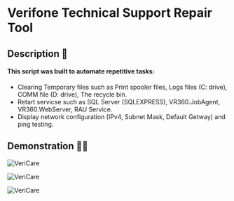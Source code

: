 # Verifone Technical Support Repair Tool
## Description 📝
####  This script was built to automate repetitive tasks:
- Clearing Temporary files such as Print spooler files, Logs files (C: drive), COMM file (D: drive), The recycle bin.
- Retart servicse such as SQL Server (SQLEXPRESS), VR360.JobAgent, VR360.WebServer, RAU Service.
- Display network configuration (IPv4, Subnet Mask, Default Getway) and ping testing.

## Demonstration 🤹‍♂️
![VeriCare](https://i.postimg.cc/T312qhGW/1.png)

![VeriCare](https://i.postimg.cc/JhB1vgsr/2.png)

![VeriCare](https://i.postimg.cc/RZYSP9Vp/3.png)
